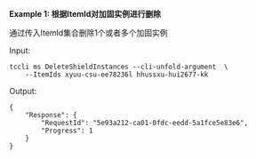 **Example 1: 根据ItemId对加固实例进行删除**

通过传入ItemId集合删除1个或者多个加固实例

Input: 

```
tccli ms DeleteShieldInstances --cli-unfold-argument  \
    --ItemIds xyuu-csu-ee78236l hhussxu-hui2677-kk
```

Output: 
```
{
    "Response": {
        "RequestId": "5e93a212-ca01-0fdc-eedd-5a1fce5e83e6",
        "Progress": 1
    }
}
```

